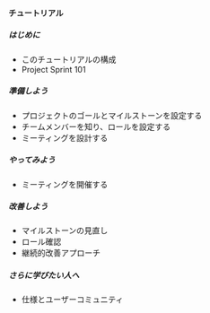 <!-- イメージ

- はじめに で、チュートリアル自体の構成と、PJSの概要、関連する情報源など、基礎情報をinput。
- 導入 で、最初のセットアップの仕方を説明
- 実践 で、プロセスを走り始めてみる。
- 改善 で、プロセスをうけての実践と最適化について語る

といった感じ。

-->

#### チュートリアル

##### はじめに
  - このチュートリアルの構成
  - Project Sprint 101

##### 準備しよう
- プロジェクトのゴールとマイルストーンを設定する
- チームメンバーを知り、ロールを設定する
- ミーティングを設計する

##### やってみよう
- ミーティングを開催する

##### 改善しよう
- マイルストーンの見直し
- ロール確認
- 継続的改善アプローチ

##### さらに学びたい人へ
- 仕様とユーザーコミュニティ
